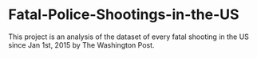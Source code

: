 # Fatal-Police-Shootings-in-the-US
This project is an analysis of the dataset of every fatal shooting in the US since Jan 1st, 2015 by The Washington Post.
